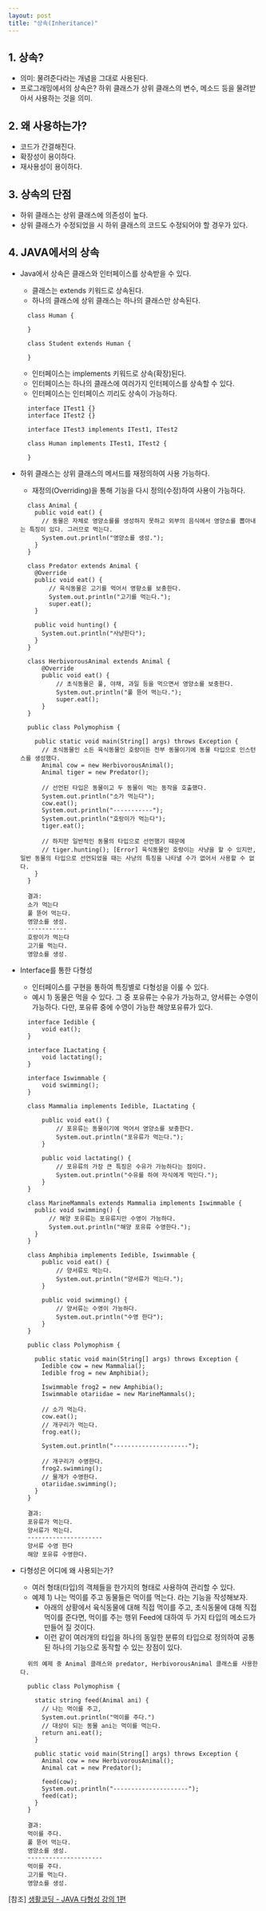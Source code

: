 ```yaml
---
layout: post
title: "상속(Inheritance)"
---
```


## 1. 상속?

* 의미: 물려준다라는 개념을 그대로 사용된다.
* 프로그래밍에서의 상속은? 하위 클래스가 상위 클래스의 변수, 메소드 등을 물려받아서 사용하는 것을 의미.

## 2. 왜 사용하는가?

* 코드가 간결해진다.
* 확장성이 용이하다.
* 재사용성이 용이하다.

## 3. 상속의 단점

* 하위 클래스는 상위 클래스에 의존성이 높다.
* 상위 클래스가 수정되었을 시 하위 클래스의 코드도 수정되어야 할 경우가 있다.

## 4. JAVA에서의 상속

* Java에서 상속은 클래스와 인터페이스를 상속받을 수 있다.
  - 클래스는 extends 키워드로 상속된다.
  - 하나의 클래스에 상위 클래스는 하나의 클래스만 상속된다.

  ```
    class Human {

    }

    class Student extends Human {

    }
  ```

  - 인터페이스는 implements 키워드로 상속(확장)된다.
  - 인터페이스는 하나의 클래스에 여러가지 인터페이스를 상속할 수 있다.
  - 인터페이스는 인터페이스 끼리도 상속이 가능하다.

  ```
    interface ITest1 {}
    interface ITest2 {}

    interface ITest3 implements ITest1, ITest2
    
    class Human implements ITest1, ITest2 {

    }    
  ```

* 하위 클래스는 상위 클래스의 메서드를 재정의하여 사용 가능하다.
  - 재정의(Overriding)을 통해 기능을 다시 정의(수정)하여 사용이 가능하다.


  ```
    class Animal {
      public void eat() {
        // 동물은 자체로 영양소를를 생성하지 못하고 외부의 음식에서 영양소를 뽑아내는 특징이 있다. 그러므로 먹는다.
        System.out.println("영양소를 생성.");
      }
    }

    class Predator extends Animal {
      @Override
      public void eat() {
          // 육식동물은 고기를 먹어서 영향소를 보충한다.
          System.out.println("고기를 먹는다.");
          super.eat();
      }

      public void hunting() {
        System.out.println("사냥한다");
      }
    }

    class HerbivorousAnimal extends Animal {
        @Override
        public void eat() {
            // 초식동물은 풀, 야채, 과일 등을 먹으면서 영양소를 보충한다.
            System.out.println("풀 뜯어 먹는다.");
            super.eat();
        }
    }

    public class Polymophism {
      
      public static void main(String[] args) throws Exception {
        // 초식동물인 소든 육식동물인 호랑이든 전부 동물이기에 동물 타입으로 인스턴스를 생성했다.
        Animal cow = new HerbivorousAnimal();
        Animal tiger = new Predator();

        // 선언된 타입은 동물이고 두 동물이 먹는 동작을 호출했다.
        System.out.println("소가 먹는다");
        cow.eat();
        System.out.println("-----------");
        System.out.println("호랑이가 먹는다");
        tiger.eat();

        // 하지만 일반적인 동물의 타입으로 선언했기 때문에
        // tiger.hunting(); [Error] 육식동물인 호랑이는 사냥을 할 수 있지만, 일반 동물의 타입으로 선언되었을 때는 사냥의 특징을 나타낼 수가 없어서 사용할 수 없다.
      }
    }

    결과:
    소가 먹는다
    풀 뜯어 먹는다.
    영양소를 생성.
    -----------
    호랑이가 먹는다
    고기를 먹는다.
    영양소를 생성.
  ```

* Interface를 통한 다형성
  - 인터페이스를 구현을 통하여 특징별로 다형성을 이룰 수 있다.
  - 예시 1) 동물은 먹을 수 있다. 그 중 포유류는 수유가 가능하고, 양서류는 수영이 가능하다. 다만, 포유류 중에 수영이 가능한 해양포유류가 있다.

  ```
    interface Iedible {
        void eat();
    }

    interface ILactating {
        void lactating();
    }

    interface Iswimmable {
        void swimming();
    }

    class Mammalia implements Iedible, ILactating {

        public void eat() {
            // 포유류는 동물이기에 먹어서 영양소를 보충한다.
            System.out.println("포유류가 먹는다.");
        }

        public void lactating() {
            // 포유류의 가장 큰 특징은 수유가 가능하다는 점이다.
            System.out.println("수유를 하여 자식에게 먹인다.");
        }
    }

    class MarineMammals extends Mammalia implements Iswimmable {
      public void swimming() {
          // 해양 포유류는 포유류지만 수영이 가능하다.
          System.out.println("해양 포유류 수영한다.");
      }
    }

    class Amphibia implements Iedible, Iswimmable {
        public void eat() {
            // 양서류도 먹는다.
            System.out.println("양서류가 먹는다.");
        }

        public void swimming() {
            // 양서류는 수영이 가능하다.
            System.out.println("수영 한다");
        }
    }

    public class Polymophism {
      
      public static void main(String[] args) throws Exception {
        Iedible cow = new Mammalia();
        Iedible frog = new Amphibia();

        Iswimmable frog2 = new Amphibia();
        Iswimmable otariidae = new MarineMammals();

        // 소가 먹는다.
        cow.eat();
        // 개구리가 먹는다.
        frog.eat();

        System.out.println("---------------------");

        // 개구리가 수영한다.
        frog2.swimming();
        // 물개가 수영한다.
        otariidae.swimming();
      }
    }

    결과:
    포유류가 먹는다.
    양서류가 먹는다.
    ---------------------
    양서류 수영 한다
    해양 포유류 수영한다.
  ```

* 다형성은 어디에 왜 사용되는가?
  - 여러 형태(타입)의 객체들을 한가지의 형태로 사용하여 관리할 수 있다.
  <!-- - 상속 및 인터페이스 구현을 통하여 확장성이 용이하고, 이를 통한 관리를 하며, 결합도를 낮출 수 있다. -->

  - 예제 1) 나는 먹이를 주고 동물들은 먹이를 먹는다. 라는 기능을 작성해보자.
    + 아래의 상황에서 육식동물에 대해 직접 먹이를 주고, 초식동물에 대해 직접 먹이를 준다면, 먹이를 주는 행위 Feed에 대하여 두 가지 타입의 메소드가 만들어 질 것이다.
    + 이런 같이 여러개의 타입을 하나의 동일한 분류의 타입으로 정의하여 공통된 하나의 기능으로 동작할 수 있는 장점이 있다.
    
  ```
    위의 예제 중 Animal 클래스와 predator, HerbivorousAnimal 클래스를 사용한다.

    public class Polymophism {

      static string feed(Animal ani) {
        // 나는 먹이를 주고,
        System.out.println("먹이를 주다.")
        // 대상이 되는 동물 ani는 먹이를 먹는다.
        return ani.eat();
      }
      
      public static void main(String[] args) throws Exception {
        Animal cow = new HerbivorousAnimal();
        Animal cat = new Predator();

        feed(cow);
        System.out.println("---------------------");
        feed(cat);
      }
    }

    결과:
    먹이를 주다.
    풀 뜯어 먹는다.
    영양소를 생성.
    ---------------------
    먹이를 주다.
    고기를 먹는다.
    영양소를 생성.
  ```

[참조] [생활코딩 - JAVA 다형성 강의 1편](https://youtu.be/WijVClKt5Z8)